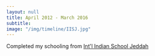 ```yaml
---
layout: null
title: April 2012 - March 2016
subtitle:
image: "/img/timeline/IISJ.jpg"
---
```

Completed my schooling from [Int'l Indian School Jeddah](https://www.iisjed.org)
